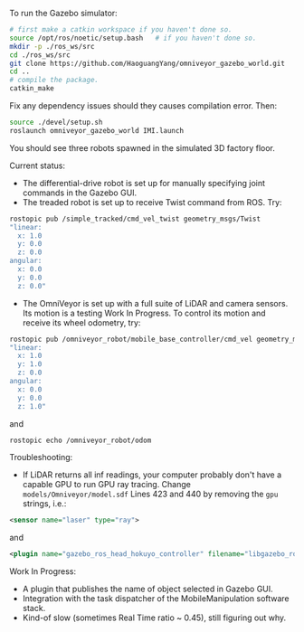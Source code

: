 To run the Gazebo simulator:

```sh
# first make a catkin workspace if you haven't done so.
source /opt/ros/noetic/setup.bash   # if you haven't done so.
mkdir -p ./ros_ws/src
cd ./ros_ws/src
git clone https://github.com/HaoguangYang/omniveyor_gazebo_world.git
cd ..
# compile the package.
catkin_make
```

Fix any dependency issues should they causes compilation error. Then:

```sh
source ./devel/setup.sh
roslaunch omniveyor_gazebo_world IMI.launch
```

You should see three robots spawned in the simulated 3D factory floor.

Current status:

- The differential-drive robot is set up for manually specifying joint commands in the Gazebo GUI.
- The treaded robot is set up to receive Twist command from ROS. Try:
```sh
rostopic pub /simple_tracked/cmd_vel_twist geometry_msgs/Twist
"linear:
  x: 1.0
  y: 0.0
  z: 0.0
angular:
  x: 0.0
  y: 0.0
  z: 0.0" 
```
- The OmniVeyor is set up with a full suite of LiDAR and camera sensors. Its motion is a testing Work In Progress. To control its motion and receive its wheel odometry, try:
```sh
rostopic pub /omniveyor_robot/mobile_base_controller/cmd_vel geometry_msgs/Twist 
"linear:
  x: 1.0
  y: 1.0
  z: 0.0
angular:
  x: 0.0
  y: 0.0
  z: 1.0" 
```
and
```sh
rostopic echo /omniveyor_robot/odom
```

Troubleshooting:
- If LiDAR returns all inf readings, your computer probably don't have a capable GPU to run GPU ray tracing. Change `models/Omniveyor/model.sdf` Lines 423 and 440 by removing the `gpu` strings, i.e.:
```xml
<sensor name="laser" type="ray">
```
and
```xml
<plugin name="gazebo_ros_head_hokuyo_controller" filename="libgazebo_ros_laser.so">
```

Work In Progress:

- A plugin that publishes the name of object selected in Gazebo GUI.
- Integration with the task dispatcher of the MobileManipulation software stack.
- Kind-of slow (sometimes Real Time ratio ~ 0.45), still figuring out why.
